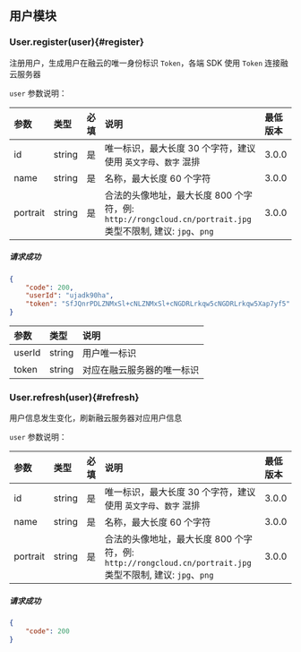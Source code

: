 ## 用户模块

### User.register(user){#register}

注册用户，生成用户在融云的唯一身份标识 `Token`，各端 SDK 使用 `Token` 连接融云服务器

`user` 参数说明：

| 参数   	 |	类型		| 必填	| 说明 							|最低版本		|
| :----------|:--------	|:-----	|:------------------------------|:-------- |
|	id		 |	string	|	是 	| 唯一标识，最大长度 30 个字符，建议使用 `英文字母`、`数字` 混排	|3.0.0|
|	name	 |	string	|	是 	| 名称，最大长度 60 个字符	|3.0.0|
|	portrait |	string	|	是 	| 合法的头像地址，最大长度 800 个字符，例: `http://rongcloud.cn/portrait.jpg` 类型不限制, 建议: `jpg`、`png`|3.0.0|

##### 请求成功

```json
{
    "code": 200,
    "userId": "ujadk90ha",
    "token": "SfJQnrPDLZNMxSl+cNLZNMxSl+cNGDRLrkqw5cNGDRLrkqw5Xap7yf5"
}
```
| 参数   	 |	类型		| 说明	
| :----------|:--------	|:-----	
|	userId	 |	string	| 用户唯一标识
|	token	 |	string	| 对应在融云服务器的唯一标识

### User.refresh(user){#refresh}

用户信息发生变化，刷新融云服务器对应用户信息

`user` 参数说明：

| 参数   	 |	类型		| 必填	| 说明 							|最低版本		|
| :----------|:--------	|:-----	|:------------------------------|:-------- |
|	id		 |	string	|	是 	| 唯一标识，最大长度 30 个字符，建议使用 `英文字母`、`数字` 混排	|3.0.0|
|	name	 |	string	|	是 	| 名称，最大长度 60 个字符		|3.0.0|
|	portrait |	string	|	是 	| 合法的头像地址，最大长度 800 个字符，例: `http://rongcloud.cn/portrait.jpg` 类型不限制, 建议: `jpg`、`png`| 3.0.0|

##### 请求成功

```json
{
    "code": 200
}
```


